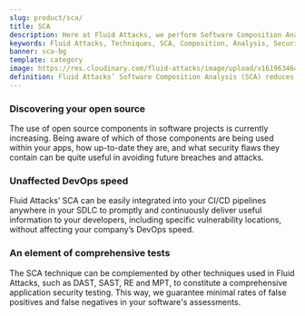 ```yaml
---
slug: product/sca/
title: SCA
description: Here at Fluid Attacks, we perform Software Composition Analysis (SCA) to identify security weaknesses related to third-party or open-source components.
keywords: Fluid Attacks, Techniques, SCA, Composition, Analysis, Security, Testing, Ethical Hacking
banner: sca-bg
template: category
image: https://res.cloudinary.com/fluid-attacks/image/upload/v1619634644/airs/product/cover-sca_rbdocd.webp
definition: Fluid Attacks’ Software Composition Analysis (SCA) reduces cybersecurity risks related to open source or third-party components, which are so sought after by development teams nowadays. SCA scans generate and deliver inventory reports of all direct and indirect open source components used by your analyzed software. They also provide information on component licenses, versions and security vulnerabilities present. Through an SCA combining automatic and manual work, we are always ready to detect new vulnerabilities; we do not depend exclusively on what is known and available in the National Vulnerability Database (NVD) for open source vulnerabilities. Additionally, our team of hackers working with the SCA technique has no problem covering almost any coding language used in your company for application development.
---
```


<div class="sect2">

### Discovering your open source

The use of open source components in software projects is currently
increasing. Being aware of which of those components are being used
within your apps, how up-to-date they are, and what security flaws they
contain can be quite useful in avoiding future breaches and attacks.

</div>

<div class="sect2">

### Unaffected DevOps speed

Fluid Attacks’ SCA can be easily integrated into your CI/CD pipelines
anywhere in your SDLC to promptly and continuously deliver useful
information to your developers, including specific vulnerability
locations, without affecting your company’s DevOps speed.

</div>

<div class="sect2">

### An element of comprehensive tests

The SCA technique can be complemented
by other techniques used in Fluid Attacks,
such as DAST, SAST, RE and MPT,
to constitute a comprehensive application security testing.
This way,
we guarantee minimal rates of false positives and false negatives
in your software's assessments.

</div>
